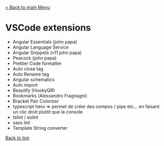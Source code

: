[< Back to main Menu](https://github.com/gsoulie/Mobile-App-Development/blob/master/angular-formation.md)    

# VSCode extensions

* Angular Essentials (john papa)       
* Angular Language Service        
* Angular Snippets (v11 john papa)       
* Peacock (john papa)       
* Prettier Code formatter       
* Auto close tag       
* Auto Rename tag      
* Angular schematics    
* Auto import    
* Beautify (HookyQR)     
* Bookmarks (Alessandro Fragnagni)      
* Bracket Pair Colorizer      
* typescript hero => permet de créer des compos / pipe etc... en faisant un clic droit plutôt que la console    
* tslint / eslint    
* sass lint     
* Template String converter   

[Back to top](#vscode-extensions)
